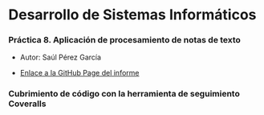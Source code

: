 # Desarrollo de Sistemas Informáticos
### Práctica 8. Aplicación de procesamiento de notas de texto

* Autor: Saúl Pérez García

* [Enlace a la GitHub Page del informe]()


### Cubrimiento de código con la herramienta de seguimiento Coveralls